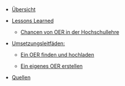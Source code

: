 <!-- docs/_sidebar.md -->

<br>

* [Übersicht](./)

* [Lessons Learned](lessons_learned.md)

  * [Chancen von OER in der Hochschullehre](chancen.md)

* [Umsetzungsleitfäden:](task_overview.md)

  * [Ein OER finden und hochladen](task1.md)
  
  * [Ein eigenes OER erstellen](task2.md)

* [Quellen](/contact/index)
